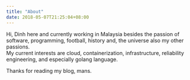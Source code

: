 ```yaml
---
title: "About"
date: 2018-05-07T21:25:04+08:00
---
```

Hi, Dinh here and currently working in Malaysia besides the passion of software, programming, football, history and, the universe also my other passions.
<br />
My current interests are cloud, containerization, infrastructure, reliability engineering, and especially golang language.

Thanks for reading my blog, mans.



  

